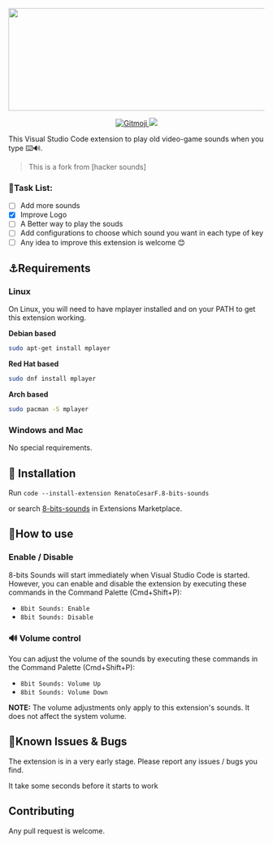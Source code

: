 <p align='center'>
  <img src="https://user-images.githubusercontent.com/62253156/134823669-bc217b0d-67d3-4fb3-8bdb-345c47ba02e4.png" width="600" height="202"/>
</p>

<p align='center'>
  <a href="https://gitmoji.carloscuesta.me">
    <img src="https://img.shields.io/badge/gitmoji-%20😜%20😍-FFDD67.svg?style=flat" alt="Gitmoji">
  </a>

  <img src="https://img.shields.io/badge/Video--Games-%F0%9F%8E%AE-red?style=flat-square">
</p>

This Visual Studio Code extension to play old video-game sounds when you type ⌨️🔊.
> This is a fork from [hacker sounds]


### 📝Task List:
- [ ] Add more sounds
- [x] Improve Logo
- [ ] A Better way to play the souds
- [ ] Add configurations to choose which sound you want in each type of key
- [ ] Any idea to improve this extension is welcome 😊

## ⚓Requirements

### Linux

On Linux, you will need to have mplayer installed and on your PATH to get this extension working.

**Debian based**
```bash
sudo apt-get install mplayer
```

**Red Hat based**
```bash
sudo dnf install mplayer
```

**Arch based**
```bash
sudo pacman -S mplayer
```

### Windows and Mac
No special requirements.

## 💽 Installation

Run `code --install-extension RenatoCesarF.8-bits-sounds`

or search [8-bits-sounds](https://marketplace.visualstudio.com/items?itemName=RenatoCesarF.8bit-sounds) in Extensions Marketplace.

## 📝How to use

### Enable / Disable

8-bits Sounds will start immediately when Visual Studio Code is started. However, you can enable and disable the extension by executing these commands in the Command Palette (Cmd+Shift+P):

- `8bit Sounds: Enable`
- `8bit Sounds: Disable`

### 🔊 Volume control

You can adjust the volume of the sounds by executing these commands in the Command Palette (Cmd+Shift+P):

- `8bit Sounds: Volume Up`
- `8bit Sounds: Volume Down`

**NOTE:** The volume adjustments only apply to this extension's sounds. It does not affect the system volume.

## 🐞Known Issues & Bugs

The extension is in a very early stage. Please report any issues / bugs you find.

It take some seconds before it starts to work

## Contributing

Any pull request is welcome.
